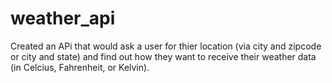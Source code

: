 # weather_api
Created an APi that would ask a user for thier location (via city and zipcode or city and state) and find out how they want to receive their weather data (in Celcius, Fahrenheit, or Kelvin). 
